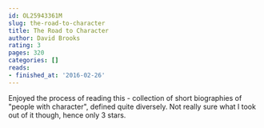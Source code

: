 ```yaml
---
id: OL25943361M
slug: the-road-to-character
title: The Road to Character
author: David Brooks
rating: 3
pages: 320
categories: []
reads:
- finished_at: '2016-02-26'
---
```

Enjoyed the process of reading this - collection of short biographies of "people with character", defined quite diversely. Not really sure what I took out of it though, hence only 3 stars.
